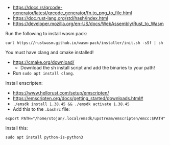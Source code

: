 * https://docs.rs/qrcode-generator/latest/qrcode_generator/fn.to_png_to_file.html
* https://doc.rust-lang.org/std/hash/index.html
* https://developer.mozilla.org/en-US/docs/WebAssembly/Rust_to_Wasm

Run the following to install wasm pack:

```
curl https://rustwasm.github.io/wasm-pack/installer/init.sh -sSf | sh
```

You must have clang and cmake installed!
* https://cmake.org/download/
  * Download the sh install script and add the binaries to your path!
* Run `sudo apt install clang`.

Install enscripten:
* https://www.hellorust.com/setup/emscripten/
* https://emscripten.org/docs/getting_started/downloads.html#
* `./emsdk install 1.38.45 && ./emsdk activate 1.38.45`
* Add this to the `.bashrc` file:
```
export PATH="/home/stojan/.local/emsdk/upstream/emscripten/emcc:$PATH"
```

Install this:

```sudo apt install python-is-python3```



